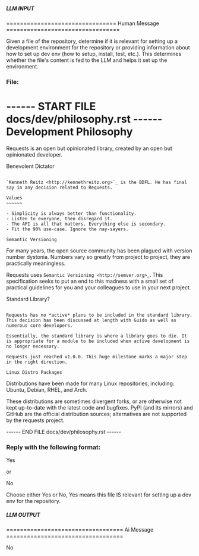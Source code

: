 ##### LLM INPUT #####
================================ Human Message =================================

Given a file of the repository, determine if it is relevant for setting up a development environment for the repository or providing information about how to set up dev env (how to setup, install, test, etc.). This determines whether the file's content is fed to the LLM and helps it set up the environment.

### File:
------ START FILE docs/dev/philosophy.rst ------
Development Philosophy
======================

Requests is an open but opinionated library, created by an open but opinionated developer.


Benevolent Dictator
~~~~~~~~~~~~~~~~~~~

`Kenneth Reitz <http://kennethreitz.org>`_ is the BDFL. He has final say in any decision related to Requests.

Values
~~~~~~

- Simplicity is always better than functionality.
- Listen to everyone, then disregard it.
- The API is all that matters. Everything else is secondary.
- Fit the 90% use-case. Ignore the nay-sayers.

Semantic Versioning
~~~~~~~~~~~~~~~~~~~

For many years, the open source community has been plagued with version number dystonia. Numbers vary so greatly from project to project, they are practically meaningless.

Requests uses `Semantic Versioning <http://semver.org>`_. This specification seeks to put an end to this madness with a small set of practical guidelines for you and your colleagues to use in your next project.

Standard Library?
~~~~~~~~~~~~~~~~~

Requests has no *active* plans to be included in the standard library. This decision has been discussed at length with Guido as well as numerous core developers.

Essentially, the standard library is where a library goes to die. It is appropriate for a module to be included when active development is no longer necessary.

Requests just reached v1.0.0. This huge milestone marks a major step in the right direction.

Linux Distro Packages
~~~~~~~~~~~~~~~~~~~~~

Distributions have been made for many Linux repositories, including: Ubuntu, Debian, RHEL, and Arch.

These distributions are sometimes divergent forks, or are otherwise not kept up-to-date with the latest code and bugfixes. PyPI (and its mirrors) and GitHub are the official distribution sources; alternatives are not supported by the requests project.

------ END FILE docs/dev/philosophy.rst ------

### Reply with the following format:

<rel>Yes</rel>

or

<rel>No</rel>

Choose either Yes or No, Yes means this file IS relevant for setting up a dev env for the repository.

##### LLM OUTPUT #####
================================== Ai Message ==================================

<rel>No</rel>